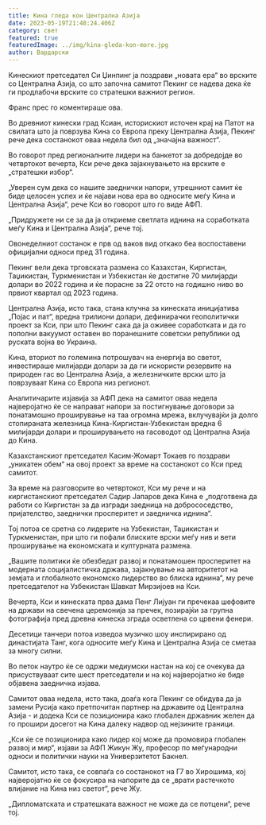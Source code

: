 ```yaml
---
title: Кина гледа кон Централна Азија
date: 2023-05-19T21:48:24.406Z
category: свет
featured: true
featuredImage: ../img/kina-gleda-kon-more.jpg
author: Вардарски
---
```

Кинескиот претседател Си Џинпинг ја поздрави „новата ера“ во врските со Централна Азија, со што започна самитот Пекинг се надева дека ќе ги продлабочи врските со стратешки важниот регион.

Франс прес го коментираше ова.

Во древниот кинески град Ксиан, историскиот источен крај на Патот на свилата што ја поврзува Кина со Европа преку Централна Азија, Пекинг рече дека состанокот оваа недела бил од „значајна важност“.

Во говорот пред регионалните лидери на банкетот за добредојде во четвртокот вечерта, Кси рече дека зајакнувањето на врските е „стратешки избор“.

„Уверен сум дека со нашите заеднички напори, утрешниот самит ќе биде целосен успех и ќе најави нова ера во односите меѓу Кина и Централна Азија“, рече Кси во говорот што го виде АФП.

„Придружете ни се за да ја откриеме светлата иднина на соработката меѓу Кина и Централна Азија“, рече тој.

Овонеделниот состанок е прв од ваков вид откако беа воспоставени официјални односи пред 31 година.

Пекинг вели дека трговската размена со Казахстан, Киргистан, Таџикистан, Туркменистан и Узбекистан ќе достигне 70 милијарди долари во 2022 година и ќе порасне за 22 отсто на годишно ниво во првиот квартал од 2023 година.

Централна Азија, исто така, стана клучна за кинеската иницијатива „Појас и пат“, вредна трилиони долари, дефинирачки геополитички проект за Кси, при што Пекинг сака да ја оживее соработката и да го пополни вакуумот оставен во поранешните советски републики од руската војна во Украина.

Кина, вториот по големина потрошувач на енергија во светот, инвестираше милијарди долари за да ги искористи резервите на природен гас во Централна Азија, а железничките врски што ја поврзуваат Кина со Европа низ регионот.

Аналитичарите изјавија за АФП дека на самитот оваа недела најверојатно ќе се направат напори за постигнување договори за понатамошно проширување на таа огромна мрежа, вклучувајќи ја долго стопираната железница Кина-Киргистан-Узбекистан вредна 6 милијарди долари и проширувањето на гасоводот од Централна Азија до Кина.

Казахстанскиот претседател Касим-Жомарт Токаев го поздрави „уникатен обем“ на овој проект за време на состанокот со Кси пред самитот.

За време на разговорите во четвртокот, Кси му рече и на киргистанскиот претседател Садир Јапаров дека Кина е „подготвена да работи со Киргистан за да изгради заедница на добрососедство, пријателство, заеднички просперитет и заедничка иднина“.

Тој потоа се сретна со лидерите на Узбекистан, Таџикистан и Туркменистан, при што ги пофали блиските врски меѓу нив и вети проширување на економската и културната размена.

„Вашите политики ќе обезбедат развој и понатамошен просперитет на модерната социјалистичка држава, зајакнување на авторитетот на земјата и глобалното економско лидерство во блиска иднина“, му рече претседателот на Узбекистан Шавкат Мирзијоев на Кси.

Вечерта, Кси и кинеската прва дама Пенг Лијуан ги пречекаа шефовите на држави на свечена церемонија за пречек, позирајќи за групна фотографија пред древна кинеска зграда осветлена со црвени фенери.

Десетици танчери потоа изведоа музичко шоу инспирирано од династијата Танг, кога односите меѓу Кина и Централна Азија се сметаа за многу силни.

Во петок наутро ќе се одржи медиумски настан на кој се очекува да присуствуваат сите шест претседатели и на кој најверојатно ќе биде објавена заедничка изјава.

Самитот оваа недела, исто така, доаѓа кога Пекинг се обидува да ја замени Русија како претпочитан партнер на државите од Централна Азија - и додека Кси се позиционира како глобален државник желен да го прошири досегот на Кина далеку надвор од нејзините граници.

„Кси ќе се позиционира како лидер кој може да промовира глобален развој и мир“, изјави за АФП Жикун Жу, професор по меѓународни односи и политички науки на Универзитетот Бакнел.

Самитот, исто така, се совпаѓа со состанокот на Г7 во Хирошима, кој најверојатно ќе се фокусира на напорите да се „врати растечкото влијание на Кина низ светот“, рече Жу.

„Дипломатската и стратешката важност не може да се потцени“, рече тој.